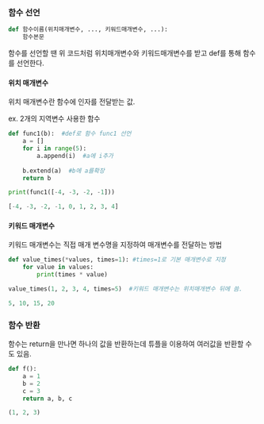 ### 함수 선언
```python
def 함수이름(위치매개변수, ..., 키워드매개변수, ...):
    함수본문
```
함수를 선언할 땐 위 코드처럼 위치매개변수와 키워드매개변수를 받고 def를 통해 함수를 선언한다.

#### 위치 매개변수
위치 매개변수란 함수에 인자를 전달받는 값.

ex. 2개의 지역변수 사용한 함수

```python
def func1(b):  #def로 함수 func1 선언
    a = []
    for i in range(5):
        a.append(i)  #a에 i추가
    
    b.extend(a)  #b에 a를확장
    return b
```
```python
print(func1([-4, -3, -2, -1]))
```
```python
[-4, -3, -2, -1, 0, 1, 2, 3, 4]
```

#### 키워드 매개변수
키워드 매개변수는 직접 매개 변수명을 지정하여 매개변수를 전달하는 방법
```python
def value_times(*values, times=1): #times=1로 기본 매개변수로 지정
	for value in values: 
		print(times * value) 

value_times(1, 2, 3, 4, times=5)  #키워드 매개변수는 위치매개변수 뒤에 씀. 
```
```python
5, 10, 15, 20
```
### 함수 반환
함수는 return을 만나면 하나의 값을 반환하는데 튜플을 이용하여 여러값을 반환할 수 도 있음.
```python
def f():
    a = 1
    b = 2
    c = 3
    return a, b, c
```
```python
(1, 2, 3)
```

